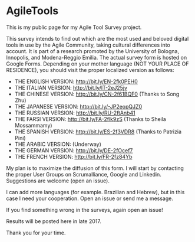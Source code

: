 # AgileTools

This is my public page for my Agile Tool Survey project.

This survey intends to find out which are the most used and beloved digital tools in use by the Agile Community, taking cultural differences into account. It is part of a research promoted by the University of Bologna, Innopolis, and Modena-Reggio Emilia. 
The actual survey form is hosted on Google Forms. Depending on your mother language (NOT YOUR PLACE OF RESIDENCE), you should visit the proper localized version as follows: 

* THE ENGLISH VERSION: http://bit.ly/EN-2fk0PEH0
* THE ITALIAN VERSION: http://bit.ly/IT-2eJ25jv
* THE CHINESE VERSION: http://bit.ly/CN-2f61BQF0 (Thanks to Song Zhu)
* THE JAPANESE VERSION: http://bit.ly/-JP2eopQJZ0
* THE RUSSIAN VERSION: http://bit.ly/RU-2ftAnb41
* THE FARSI VERSION: http://bit.ly/FA-2flk9zS (Thanks to Sheila Mossammamy)
* THE SPANISH VERSION: http://bit.ly/ES-2f3VDR8 (Thanks to Patrizia Pini)
* THE ARABIC VERSION: (Underway)
* THE GERMAN VERSION: http://bit.ly/DE-2fOcef7
* THE FRENCH VERSION: http://bit.ly/FR-2fz84Yb

My plan is to maximize the diffusion of this form. I will start by contacting the proper User Groups on Scrumalliance, Google and Linkedin. Suggestions are welcome (open an issue). 

I can add more languages (for example. Brazilian and Hebrew), but in this case I need your cooperation. Open an issue or send me a message.  

If you find something wrong in the surveys, again open an issue!

Results will be posted here in late 2017. 

Thank you for your time. 
